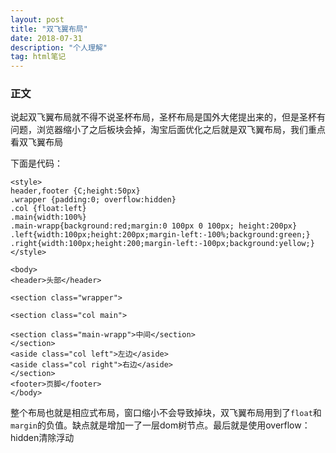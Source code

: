 ```yaml
---
layout: post
title: "双飞翼布局"
date: 2018-07-31
description: "个人理解"
tag: html笔记 
---
```


### 正文
  说起双飞翼布局就不得不说圣杯布局，圣杯布局是国外大佬提出来的，但是圣杯有问题，浏览器缩小了之后板块会掉，淘宝后面优化之后就是双飞翼布局，我们重点看双飞翼布局
  
  下面是代码：
```
<style>
header,footer {C;height:50px}
.wrapper {padding:0; overflow:hidden}
.col {float:left}
.main{width:100%}
.main-wrapp{background:red;margin:0 100px 0 100px; height:200px}
.left{width:100px;height:200px;margin-left:-100%;background:green;}
.right{width:100px;height:200;margin-left:-100px;background:yellow;}
</style>

<body>
<header>头部</header>

<section class="wrapper">

<section class="col main">

<section class="main-wrapp">中间</section>
</section>
<aside class="col left">左边</aside>
<aside class="col right">右边</aside>
</section>
<footer>页脚</footer>
</body>

```

整个布局也就是相应式布局，窗口缩小不会导致掉块，双飞翼布局用到了```float```和```margin```的负值。缺点就是增加一了一层dom树节点。最后就是使用overflow：hidden清除浮动
